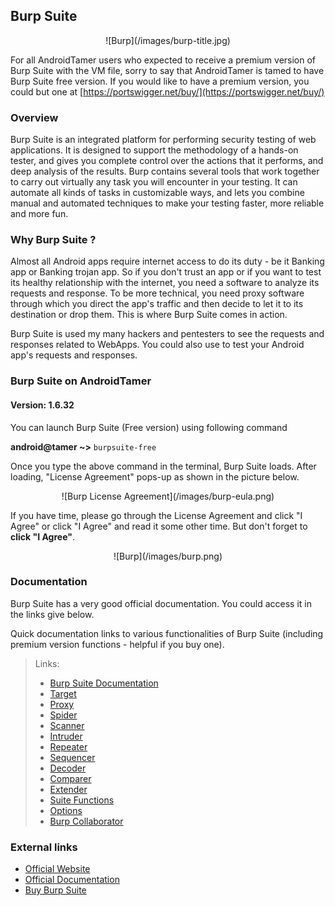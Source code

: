 ## Burp Suite

<center>![Burp](/images/burp-title.jpg)</center>

For all AndroidTamer users who expected to receive a premium version of Burp Suite with the VM file, sorry to say that AndroidTamer is tamed to have Burp Suite free version. If you would like to have a premium version, you could but one at [https://portswigger.net/buy/](https://portswigger.net/buy/)

### Overview

Burp Suite is an integrated platform for performing security testing of web applications. It is designed to support the methodology of a hands-on tester, and gives you complete control over the actions that it performs, and deep analysis of the results. Burp contains several tools that work together to carry out virtually any task you will encounter in your testing. It can automate all kinds of tasks in customizable ways, and lets you combine manual and automated techniques to make your testing faster, more reliable and more fun.

### Why Burp Suite ?

Almost all Android apps require internet access to do its duty - be it Banking app or Banking trojan app. So if you don't trust an app or if you want to test its healthy relationship with the internet, you need a software to analyze its requests and response. To be more technical, you need proxy software through which you direct the app's traffic and then decide to let it to its destination or drop them. This is where Burp Suite comes in action.

Burp Suite is used my many hackers and pentesters to see the requests and responses related to WebApps. You could also use to test your Android app's requests and responses.

### Burp Suite on AndroidTamer
#### Version: 1.6.32
You can launch Burp Suite (Free version) using following command

**android@tamer ~>** `burpsuite-free`

Once you type the above command in the terminal, Burp Suite loads. After loading, "License Agreement" pops-up as shown in the picture below.

<center>![Burp License Agreement](/images/burp-eula.png)</center>

If you have time, please go through the License Agreement and click "I Agree" or click "I Agree" and read it some other time. But don't forget to **click "I Agree"**.

<center>![Burp](/images/burp.png)</center>

### Documentation

Burp Suite has a very good official documentation. You could access it in the links give below.

Quick documentation links to various functionalities of Burp Suite (including premium version functions - helpful if you buy one).

> Links:
>
>	- [Burp Suite Documentation](https://portswigger.net/burp/help/index.html)
>	- [Target](https://portswigger.net/burp/help/target.html)
>	- [Proxy](https://portswigger.net/burp/help/proxy.html)
>	- [Spider](https://portswigger.net/burp/help/spider.html)
>	- [Scanner](https://portswigger.net/burp/help/scanner.html)
>	- [Intruder](https://portswigger.net/burp/help/intruder.html)
>	- [Repeater](https://portswigger.net/burp/help/repeater.html)
>	- [Sequencer](https://portswigger.net/burp/help/sequencer.html)
>	- [Decoder](https://portswigger.net/burp/help/decoder.html)
>	- [Comparer](https://portswigger.net/burp/help/comparer.html)
>	- [Extender](https://portswigger.net/burp/help/extender.html)
>	- [Suite Functions](https://portswigger.net/burp/help/suite_functions.html)
>	- [Options](https://portswigger.net/burp/help/options.html)
>	- [Burp Collaborator](https://portswigger.net/burp/help/collaborator.html)

### External links

- [Official Website](https://portswigger.net/)
- [Official Documentation](https://portswigger.net/burp/help/index.html)
- [Buy Burp Suite](https://portswigger.net/buy/)
